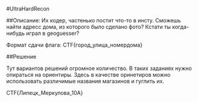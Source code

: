 #UltraHardRecon

##Описание: 
Их кодер, частенько постит что-то в инсту. Сможешь найти адресс дома, из которого было сделано фото? Кстати ты когда-нибудь играл в geoguesser? 

Формат сдачи флага: CTF{город_улица_номердома}

##Решение

Тут вариантов решений огромное количество. В таких заданиях нужно опираться на ориентиры. Здесь в качестве оринетиров можно использовать различимые названия магазинов и гуглить их. 

CTF{Липецк_Меркулова_10А}